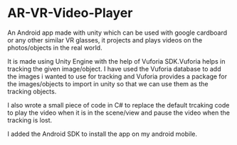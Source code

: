 # AR-VR-Video-Player
An Android app made with unity which can be used with google cardboard or any other similar VR glasses, it projects and plays videos on the photos/objects in the real world.

It is made using Unity Engine with the help of Vuforia SDK.Vuforia helps in tracking the given image/object. I have used the Vuforia database to add the images i wanted to use for tracking and Vuforia provides a package for the images/objects to import in unity so that we can use them as the tracking objects.

I also wrote a small piece of code in C# to replace the default trcaking code to play the video when it is in the scene/view and pause the video when the tracking is lost.

I added the Android SDK to install the app on my android mobile.
